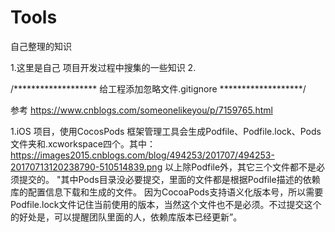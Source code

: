 # Tools
自己整理的知识

1.这里是自己 项目开发过程中搜集的一些知识
2.


/******************* 给工程添加忽略文件.gitignore *******************/

参考 https://www.cnblogs.com/someonelikeyou/p/7159765.html

1.iOS 项目，使用CocosPods 框架管理工具会生成Podfile、Podfile.lock、Pods文件夹和.xcworkspace四个。其中：
https://images2015.cnblogs.com/blog/494253/201707/494253-20170713120238790-510514839.png
以上除Podfile外，其它三个文件都不是必须提交的。
"其中Pods目录没必要提交，里面的文件都是根据Podfile描述的依赖库的配置信息下载和生成的文件。
因为CocoaPods支持语义化版本号，所以需要Podfile.lock文件记住当前使用的版本，当然这个文件也不是必须。不过提交这个的好处是，可以提醒团队里面的人，依赖库版本已经更新”。